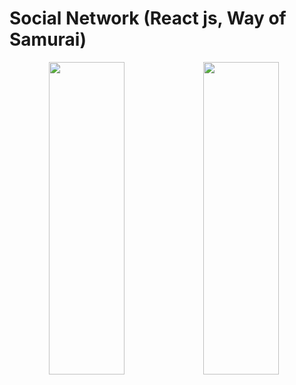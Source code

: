  # Social Network (React js, Way of Samurai)

<div align="center">
  <div style="display: flex;">
    <img width="49%" height="500" src="https://user-images.githubusercontent.com/90198155/145353210-b4cd2dca-ca4c-4c33-ac3d-7d50a862dcdb.png" width = 300  style="vertical-align: top;"/>
   <img width="49%" height="500" src="https://user-images.githubusercontent.com/90198155/145718124-5aea8278-502d-4d60-9367-def1e8fcf1c5.png" /> 
  </div>
</div>
